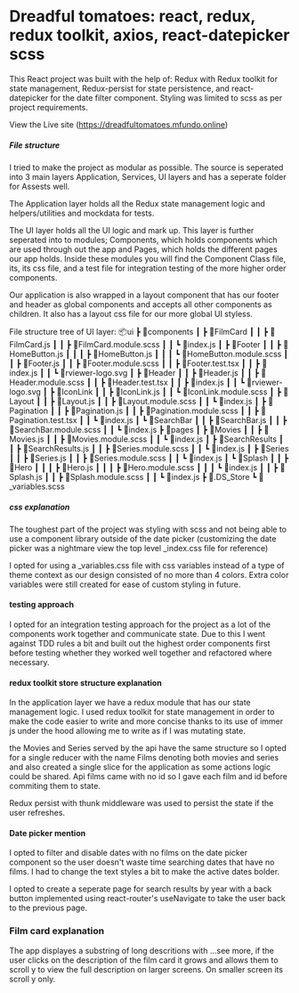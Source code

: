 # Dreadful tomatoes: react, redux, redux toolkit, axios, react-datepicker scss

This React project was built with the help of:
Redux with Redux toolkit for state management,
Redux-persist for state persistence,
and react-datepicker for the date filter component.
Styling was limited to scss as per project requirements.

View the Live site (https://dreadfultomatoes.mfundo.online)

##### File structure

I tried to make the project as modular as possible. The source is seperated into 3 main layers Application, Services, UI layers and has a seperate folder for Assests well.

The Application layer holds all the Redux state management logic and helpers/utilities and mockdata for tests.

The UI layer holds all the UI logic and mark up. This layer is further seperated into to modules;
Components, which holds components which are used through out the app and Pages, which holds the
different pages our app holds.
Inside these modules you will find the Component Class file, its, its css file, and a test file
for integration testing of the more higher order components.

Our application is also wrapped in a layout component that has our footer and header as global components
and accepts all other components as children. It also has a layout css file for our more global UI styless.

File structure tree of UI layer:
📦ui
┣ 📂components
┃ ┣ 📂FilmCard
┃ ┃ ┣ 📜FilmCard.js
┃ ┃ ┣ 📜FilmCard.module.scss
┃ ┃ ┗ 📜index.js
┃ ┣ 📂Footer
┃ ┃ ┣ 📂HomeButton.js
┃ ┃ ┃ ┣ 📜HomeButton.js
┃ ┃ ┃ ┗ 📜HomeButton.module.scss
┃ ┃ ┣ 📜Footer.js
┃ ┃ ┣ 📜Footer.module.scss
┃ ┃ ┣ 📜Footer.test.tsx
┃ ┃ ┣ 📜index.js
┃ ┃ ┗ 📜rviewer-logo.svg
┃ ┣ 📂Header
┃ ┃ ┣ 📜Header.js
┃ ┃ ┣ 📜Header.module.scss
┃ ┃ ┣ 📜Header.test.tsx
┃ ┃ ┣ 📜index.js
┃ ┃ ┗ 📜rviewer-logo.svg
┃ ┣ 📂IconLink
┃ ┃ ┣ 📜IconLink.js
┃ ┃ ┗ 📜IconLink.module.scss
┃ ┣ 📂Layout
┃ ┃ ┣ 📜Layout.js
┃ ┃ ┣ 📜Layout.module.scss
┃ ┃ ┗ 📜index.js
┃ ┣ 📂Pagination
┃ ┃ ┣ 📜Pagination.js
┃ ┃ ┣ 📜Pagination.module.scss
┃ ┃ ┣ 📜Pagination.test.tsx
┃ ┃ ┗ 📜index.js
┃ ┗ 📂SearchBar
┃ ┃ ┣ 📜SearchBar.js
┃ ┃ ┣ 📜SearchBar.module.scss
┃ ┃ ┗ 📜index.js
┣ 📂pages
┃ ┣ 📂Movies
┃ ┃ ┣ 📜Movies.js
┃ ┃ ┣ 📜Movies.module.scss
┃ ┃ ┗ 📜index.js
┃ ┣ 📂SearchResults
┃ ┃ ┣ 📜SearchResults.js
┃ ┃ ┣ 📜Series.module.scss
┃ ┃ ┗ 📜index.js
┃ ┣ 📂Series
┃ ┃ ┣ 📜Series.js
┃ ┃ ┣ 📜Series.module.scss
┃ ┃ ┗ 📜index.js
┃ ┗ 📂Splash
┃ ┃ ┣ 📂Hero
┃ ┃ ┃ ┣ 📜Hero.js
┃ ┃ ┃ ┣ 📜Hero.module.scss
┃ ┃ ┃ ┗ 📜index.js
┃ ┃ ┣ 📜Splash.js
┃ ┃ ┣ 📜Splash.module.scss
┃ ┃ ┗ 📜index.js
┣ 📜.DS_Store
┗ 📜_variables.scss

##### css explanation

The toughest part of the project was styling with scss
and not being able to use a component library outside
of the date picker (customizing the date picker was
a nightmare view the top level \_index.css file for reference)

I opted for using a \_variables.css file with css variables
instead of a type of theme context as our design consisted
of no more than 4 colors. Extra color variables were still
created for ease of custom styling in future.

#### testing approach

I opted for an integration testing approach for the project as a lot of the components
work together and communicate state. Due to this I went against TDD rules a bit and
built out the highest order components first before testing whether they worked well
together and refactored where necessary.

#### redux toolkit store structure explanation

In the application layer we have a redux module that has our state management logic.
I used redux toolkit for state management in order to make the code easier to write and more concise
thanks to its use of immer js under the hood allowing me to write as if I was mutating state.

the Movies and Series served by the api have the same structure so I opted for a single reducer with the name Films
denoting both movies and series and also created a single slice for the application as some actions logic could be shared.
Api films came with no id so I gave each film and id before commiting them to state.

Redux persist with thunk middleware was used to persist the state if the user refreshes.

#### Date picker mention

I opted to filter and disable dates with no films on the date picker component so the user doesn't waste time
searching dates that have no films. I had to change the text styles a bit to make the active dates bolder.

I opted to create a seperate page for search results by year with a back button implemented using react-router's useNavigate
to take the user back to the previous page.

### Film card explanation

The app displayes a substring of long descritions with ...see more, if the user clicks on the description of the film card
it grows and allows them to scroll y to view the full description on larger screens. On smaller screen its scroll y only.
